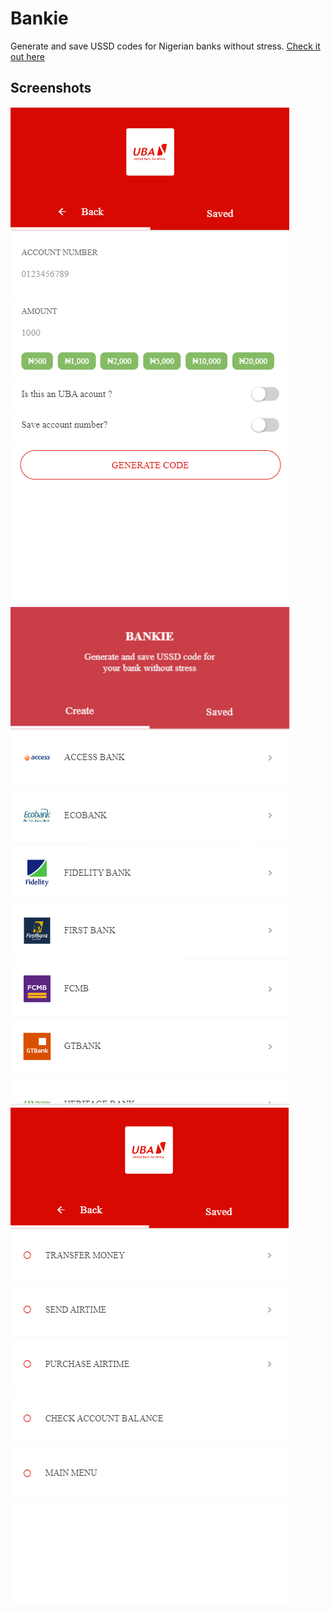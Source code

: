 # Bankie

Generate and save USSD codes for Nigerian banks without stress.
[Check it out here](https://bankie.netlify.com)

## Screenshots
![Bankie](https://github.com/tobyleye/Bankie/blob/master/shot1.png) 
![Bankie 2](https://github.com/tobyleye/Bankie/blob/master/shot2.png) 
![Bankie 3](https://github.com/tobyleye/Bankie/blob/master/shot3.png)